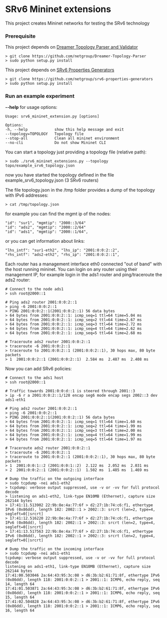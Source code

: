 # SRv6 Mininet extensions  #

This project creates Mininet networks for testing the SRv6 technology

### Prerequisite ###

This project depends on [Dreamer Topology Parser and Validator](https://github.com/netgroup/Dreamer-Topology-Parser)

    > git clone https://github.com/netgroup/Dreamer-Topology-Parser
    > sudo python setup.py install

This project depends on [SRv6 Properties Generators](https://github.com/netgroup/srv6-properties-generators)

    > git clone https://github.com/netgroup/srv6-properties-generators
    > sudo python setup.py install

### Run an example experiment ###

**--help** for usage options:

    Usage: srv6_mininet_extension.py [options]

    Options:
    -h, --help            show this help message and exit
    --topology=TOPOLOGY   Topology file
    --stop-all            Clean all mininet environment
    --no-cli              Do not show Mininet CLI

You can start a topology just providing a topology file (relative path):

    > sudo ./srv6_mininet_extensions.py --topology topo/example_srv6_topology.json

now you have started the topology defined in the file example_srv6_topology.json (3 SRv6 routers)

The file topology.json in the /tmp folder provides a dump of the topology with IPv6 addresses: 

    > cat /tmp/topology.json

for example you can find the mgmt ip of the nodes: 

    "id": "sur1", "mgmtip": "2000::3/64"
    "id": "ads2", "mgmtip": "2000::2/64"
    "id": "ads1", "mgmtip": "2000::1/64", 

or you can get information about links:

    "lhs_intf": "sur1-eth2", "lhs_ip": "2001:0:0:2::2", 
    "rhs_intf": "ads2-eth2", "rhs_ip": "2001:0:0:2::1", 

Each router has a management interface eth0 connected "out of band" with the host running mininet. You can login on any router using their management IP, for example login in the ads1 router and ping/traceroute the ads2 router:

    # Connect to the node ads1
    > ssh root@2000::1

    # Ping ads2 router 2001:0:0:2::1
    > ping -6 2001:0:0:2::1
    > PING 2001:0:0:2::1(2001:0:0:2::1) 56 data bytes
    > 64 bytes from 2001:0:0:2::1: icmp_seq=1 ttl=64 time=5.04 ms
    > 64 bytes from 2001:0:0:2::1: icmp_seq=2 ttl=64 time=2.67 ms
    > 64 bytes from 2001:0:0:2::1: icmp_seq=3 ttl=64 time=2.72 ms
    > 64 bytes from 2001:0:0:2::1: icmp_seq=4 ttl=64 time=2.62 ms
    > 64 bytes from 2001:0:0:2::1: icmp_seq=5 ttl=64 time=2.68 ms

    # Traceroute ads2 router 2001:0:0:2::1 
    > traceroute -6 2001:0:0:2::1
    > traceroute to 2001:0:0:2::1 (2001:0:0:2::1), 30 hops max, 80 byte packets
    > 1  2001:0:0:2::1 (2001:0:0:2::1)  2.584 ms  2.487 ms  2.408 ms
    
Now you can add SRv6 policies:

    # Connect to the ads1 host
    > ssh root@2000::1

    # Traffic towards 2001:0:0:d::1 is steered through 2001::3
    > ip -6 r a 2001:0:0:2::1/128 encap seg6 mode encap segs 2002::3 dev ads1-eth1

    # Ping ads2 router 2001:0:0:2::1
    > ping -6 2001:0:0:2::1
    > PING 2001:0:0:2::1(2001:0:0:2::1) 56 data bytes
    > 64 bytes from 2001:0:0:2::1: icmp_seq=1 ttl=64 time=1.60 ms
    > 64 bytes from 2001:0:0:2::1: icmp_seq=2 ttl=64 time=1.99 ms
    > 64 bytes from 2001:0:0:2::1: icmp_seq=3 ttl=64 time=2.00 ms
    > 64 bytes from 2001:0:0:2::1: icmp_seq=4 ttl=64 time=1.99 ms
    > 64 bytes from 2001:0:0:2::1: icmp_seq=5 ttl=64 time=1.97 ms

    # Traceroute ads2 router 2001:0:0:2::1 
    > traceroute -6 2001:0:0:2::1
    > traceroute to 2001:0:0:2::1 (2001:0:0:2::1), 30 hops max, 80 byte packets
    > 1  2001:0:0:1::2 (2001:0:0:1::2)  2.122 ms  2.052 ms  2.031 ms
    > 2  2001:0:0:2::1 (2001:0:0:2::1)  1.502 ms  1.485 ms  1.469 ms

    # Dump the traffic on the outgoing interface
    > sudo tcpdump -nei ads1-eth2
    > tcpdump: verbose output suppressed, use -v or -vv for full protocol decode
    > listening on ads1-eth2, link-type EN10MB (Ethernet), capture size 262144 bytes
    > 17:41:11.513902 22:9b:8e:4a:77:6f > d2:27:1b:74:c6:f1, ethertype IPv6 (0x86dd), length 182: 2002::1 > 2002::3: srcrt (len=2, type=4, segleft=0[|srcrt]
    > 17:41:12.516220 22:9b:8e:4a:77:6f > d2:27:1b:74:c6:f1, ethertype IPv6 (0x86dd), length 182: 2002::1 > 2002::3: srcrt (len=2, type=4, segleft=0[|srcrt]
    > 17:41:13.517563 22:9b:8e:4a:77:6f > d2:27:1b:74:c6:f1, ethertype IPv6 (0x86dd), length 182: 2002::1 > 2002::3: srcrt (len=2, type=4, segleft=0[|srcrt]
    
    # Dump the traffic on the incoming interface
    > sudo tcpdump -nei ads1-eth1
    tcpdump: verbose output suppressed, use -v or -vv for full protocol decode
    listening on ads1-eth1, link-type EN10MB (Ethernet), capture size 262144 bytes
    17:41:00.503046 2a:64:43:95:3c:08 > d6:3b:b2:61:71:8f, ethertype IPv6 (0x86dd), length 118: 2001:0:0:2::1 > 2001::1: ICMP6, echo reply, seq 14, length 64
    17:41:01.503871 2a:64:43:95:3c:08 > d6:3b:b2:61:71:8f, ethertype IPv6 (0x86dd), length 118: 2001:0:0:2::1 > 2001::1: ICMP6, echo reply, seq 15, length 64
    17:41:02.504828 2a:64:43:95:3c:08 > d6:3b:b2:61:71:8f, ethertype IPv6 (0x86dd), length 118: 2001:0:0:2::1 > 2001::1: ICMP6, echo reply, seq 16, length 64